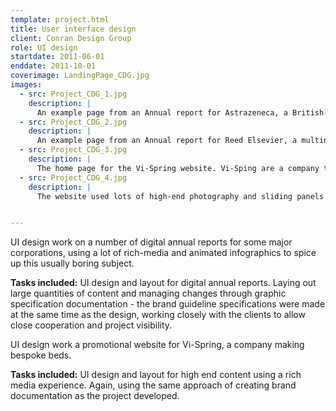 ```yaml
---
template: project.html
title: User interface design
client: Conran Design Group
role: UI design
startdate: 2011-06-01
enddate: 2011-10-01
coverimage: LandingPage_CDG.jpg
images:
  - src: Project_CDG_1.jpg
    description: |
      An example page from an Annual report for Astrazeneca, a British-Swedish multinational pharmaceutical and biopharmaceutical company.
  - src: Project_CDG_2.jpg
    description: |
      An example page from an Annual report for Reed Elsevier, a multinational information and analytics company.
  - src: Project_CDG_3.jpg
    description: |
      The home page for the Vi-Spring website. Vi-Sping are a company that produce luxury beds.
  - src: Project_CDG_4.jpg
    description: |
      The website used lots of high-end photography and sliding panels to showcase the product.


---
```

UI design work on a number of digital annual reports for some major corporations, using a lot of rich-media and animated
infographics to spice up this usually boring subject.

**Tasks included:** UI design and layout for digital annual reports. Laying out large quantities of 
content and managing changes through graphic specification documentation - the brand guideline 
specifications were made at the same time as the design, working closely with the clients to allow close cooperation and project visibility.

UI design work a promotional website for Vi-Spring, a company making bespoke beds.

**Tasks included:** UI design and layout for high end content using a rich media experience. Again, using 
the same approach of creating brand documentation as the project developed.
